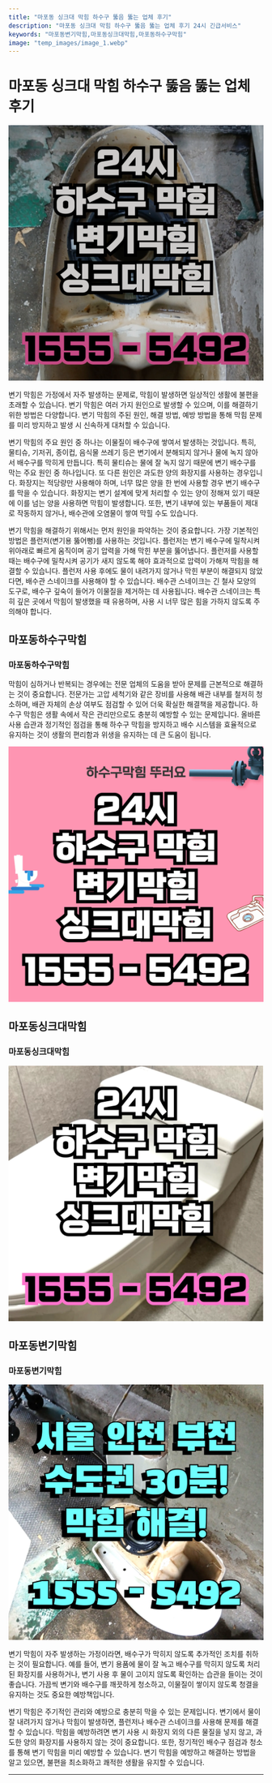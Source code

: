 ```yaml
---
title: "마포동 싱크대 막힘 하수구 뚫음 뚫는 업체 후기"
description: "마포동 싱크대 막힘 하수구 뚫음 뚫는 업체 후기 24시 긴급서비스"
keywords: "마포동변기막힘,마포동싱크대막힘,마포동하수구막힘"
image: "temp_images/image_1.webp"
---
```


# 마포동 싱크대 막힘 하수구 뚫음 뚫는 업체 후기

![마포동하수구막힘](temp_images/image_7.webp) 

변기 막힘은 가정에서 자주 발생하는 문제로, 막힘이 발생하면 일상적인 생활에 불편을 초래할 수 있습니다. 변기 막힘은 여러 가지 원인으로 발생할 수 있으며, 이를 해결하기 위한 방법은 다양합니다. 변기 막힘의 주된 원인, 해결 방법, 예방 방법을 통해 막힘 문제를 미리 방지하고 발생 시 신속하게 대처할 수 있습니다.

변기 막힘의 주요 원인 중 하나는 이물질이 배수구에 쌓여서 발생하는 것입니다. 특히, 물티슈, 기저귀, 종이컵, 음식물 쓰레기 등은 변기에서 분해되지 않거나 물에 녹지 않아서 배수구를 막히게 만듭니다. 특히 물티슈는 물에 잘 녹지 않기 때문에 변기 배수구를 막는 주요 원인 중 하나입니다. 또 다른 원인은 과도한 양의 화장지를 사용하는 경우입니다. 화장지는 적당량만 사용해야 하며, 너무 많은 양을 한 번에 사용할 경우 변기 배수구를 막을 수 있습니다. 화장지는 변기 설계에 맞게 처리할 수 있는 양이 정해져 있기 때문에 이를 넘는 양을 사용하면 막힘이 발생합니다. 또한, 변기 내부에 있는 부품들이 제대로 작동하지 않거나, 배수관에 오염물이 쌓여 막힐 수도 있습니다.

변기 막힘을 해결하기 위해서는 먼저 원인을 파악하는 것이 중요합니다. 가장 기본적인 방법은 플런저(변기용 뚫어뻥)를 사용하는 것입니다. 플런저는 변기 배수구에 밀착시켜 위아래로 빠르게 움직이며 공기 압력을 가해 막힌 부분을 뚫어냅니다. 플런저를 사용할 때는 배수구에 밀착시켜 공기가 새지 않도록 해야 효과적으로 압력이 가해져 막힘을 해결할 수 있습니다. 플런저 사용 후에도 물이 내려가지 않거나 막힌 부분이 해결되지 않았다면, 배수관 스네이크를 사용해야 할 수 있습니다. 배수관 스네이크는 긴 철사 모양의 도구로, 배수구 깊숙이 들어가 이물질을 제거하는 데 사용됩니다. 배수관 스네이크는 특히 깊은 곳에서 막힘이 발생했을 때 유용하며, 사용 시 너무 많은 힘을 가하지 않도록 주의해야 합니다.


## 마포동하수구막힘

### 마포동하수구막힘

막힘이 심하거나 반복되는 경우에는 전문 업체의 도움을 받아 문제를 근본적으로 해결하는 것이 중요합니다. 전문가는 고압 세척기와 같은 장비를 사용해 배관 내부를 철저히 청소하며, 배관 자체의 손상 여부도 점검할 수 있어 더욱 확실한 해결책을 제공합니다. 하수구 막힘은 생활 속에서 작은 관리만으로도 충분히 예방할 수 있는 문제입니다. 올바른 사용 습관과 정기적인 점검을 통해 하수구 막힘을 방지하고 배수 시스템을 효율적으로 유지하는 것이 생활의 편리함과 위생을 유지하는 데 큰 도움이 됩니다.

![마포동하수구막힘](temp_images/image_0.webp) 



## 마포동싱크대막힘

### 마포동싱크대막힘

![마포동싱크대막힘](temp_images/image_3.webp) 



## 마포동변기막힘

### 마포동변기막힘

![마포동변기막힘](temp_images/image_9.webp) 

  변기 막힘이 자주 발생하는 가정이라면, 배수구가 막히지 않도록 추가적인 조치를 취하는 것이 필요합니다. 예를 들어, 변기 용품에 물이 잘 녹고 배수구를 막히지 않도록 처리된 화장지를 사용하거나, 변기 사용 후 물이 고이지 않도록 확인하는 습관을 들이는 것이 좋습니다. 가끔씩 변기와 배수구를 깨끗하게 청소하고, 이물질이 쌓이지 않도록 청결을 유지하는 것도 중요한 예방책입니다.

변기 막힘은 주기적인 관리와 예방으로 충분히 막을 수 있는 문제입니다. 변기에서 물이 잘 내려가지 않거나 막힘이 발생하면, 플런저나 배수관 스네이크를 사용해 문제를 해결할 수 있습니다. 막힘을 예방하려면 변기 사용 시 화장지 외의 다른 물질을 넣지 않고, 과도한 양의 화장지를 사용하지 않는 것이 중요합니다. 또한, 정기적인 배수구 점검과 청소를 통해 변기 막힘을 미리 예방할 수 있습니다. 변기 막힘을 예방하고 해결하는 방법을 알고 있으면, 불편을 최소화하고 쾌적한 생활을 유지할 수 있습니다.

---

